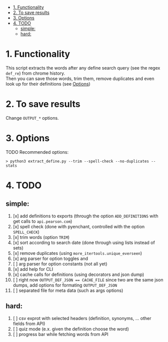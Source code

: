 <!-- TOC -->

- [1. Functionality](#1-functionality)
- [2. To save results](#2-to-save-results)
- [3. Options](#3-options)
- [4. TODO](#4-todo)
    - [simple:](#simple)
    - [hard:](#hard)

<!-- /TOC -->

# 1. Functionality
This script extracts the words after any define search query (see the regex `def_re`) from chrome history.  
Then you can save those words, trim them, remove duplicates and even look up for their definitions (see [Options](#3-options))

# 2. To save results
Change `OUTPUT_*` options.  

# 3. Options
TODO
Recommended options:
```
> python3 extract_define.py --trim --spell-check --no-duplicates --stats
```

# 4. TODO 
## simple: 
1. [x] add definitions to exports (through the option `ADD_DEFINITIONS` with get calls to `api.pearson.com`)
1. [x] spell check (done with pyenchant, controlled with the option `SPELL_CHECK`)
1. [x] trim words (option `TRIM`)
1. [x] sort according to search date (done through using lists instead of sets)
1. [x] remove duplicates (using `more_itertools.unique_everseen`)
1. [x] arg parser for option toggles and 
1. [ ] arg parser for option constants (not all yet)
1. [x] add help for CLI
1. [x] cache calls for definitions (using decorators and json dump)
1. [ ] right now `OUTPUT_DEF_JSON == CACHE_FILE` since two are the same json dumps, add options for formating `OUTPUT_DEF_JSON`
1. [ ] separated file for meta data (such as args options)

## hard:
1. [ ] csv exprot with selected headers (definition, synonyms, ... other fields from API)
1. [ ] quiz mode (e.x. given the definition choose the word)
1. [ ] progress bar while fetching words from API
